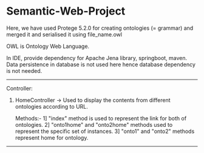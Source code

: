 # Semantic-Web-Project

Here, we have used Protege 5.2.0 for creating ontologies (= grammar) and merged it and serialised it using file_name.owl

OWL is Ontology Web Language.

In IDE, provide dependency for Apache Jena library, springboot, maven. Data persistence in database is not used here hence database dependency is not needed.

--------------------------------------------------------------------------------------------------

Controller:

1) HomeController -> Used to display the contents from different ontologies according to URL.

   Methods:- 1] "index" method is used to represent the link for both of ontologies.
   			 2] "onto1home" and "onto2home" methods used to represent the specific set of instances.
			 3] "onto1" and "onto2" methods represent home for ontology.
			 
--------------------------------------------------------------------------------------------------

